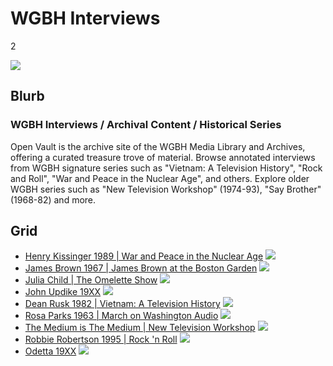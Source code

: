 # WGBH Interviews

2

![](https://s3.amazonaws.com/wgbhstocksales.org/clip_2.png)

## Blurb

### WGBH Interviews / Archival Content / Historical Series

Open Vault is the archive site of the WGBH Media Library and Archives, offering
a curated treasure trove of material. Browse annotated interviews from WGBH signature
series such as "Vietnam: A Television History", "Rock and Roll", "War and Peace in the
Nuclear Age", and others. Explore older WGBH series such as "New Television Workshop"
(1974-93), "Say Brother" (1968-82) and more.

## Grid

- [Henry Kissinger 1989 | War and Peace in the Nuclear Age](/todo) ![](http://placehold.it/272x152)
- [James Brown 1967 | James Brown at the Boston Garden](/todo) ![](http://placehold.it/272x152)
- [Julia Child | The Omelette Show](/todo) ![](http://placehold.it/272x152)
- [John Updike 19XX](/todo) ![](http://placehold.it/272x152)
- [Dean Rusk 1982 | Vietnam: A Television History](/todo) ![](http://placehold.it/272x152)
- [Rosa Parks 1963 | March on Washington Audio](/todo) ![](http://placehold.it/272x152)
- [The Medium is The Medium | New Television Workshop](/todo) ![](http://placehold.it/272x152)
- [Robbie Robertson 1995 | Rock 'n Roll](/todo) ![](http://placehold.it/272x152)
- [Odetta 19XX](/todo) ![](http://placehold.it/272x152)